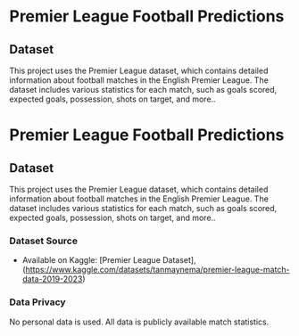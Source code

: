 # Premier League Football Predictions

## Dataset

This project uses the Premier League dataset, which contains detailed information about football matches in the English Premier League. The dataset includes various statistics for each match, such as goals scored, expected goals, possession, shots on target, and more.. 
# Premier League Football Predictions

## Dataset

This project uses the Premier League dataset, which contains detailed information about football matches in the English Premier League. The dataset includes various statistics for each match, such as goals scored, expected goals, possession, shots on target, and more.. 

### Dataset Source
- Available on Kaggle: [Premier League Dataset],(https://www.kaggle.com/datasets/tanmaynema/premier-league-match-data-2019-2023)

### Data Privacy
No personal data is used. All data is publicly available match statistics.


